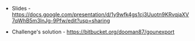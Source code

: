 * Slides - https://docs.google.com/presentation/d/1y9wfk4gs1cj3Uuotn9KRvqjaXV7qWhB5m3lnJg-9Pfw/edit?usp=sharing

* Challenge's solution - https://bitbucket.org/dooman87/gounexport
